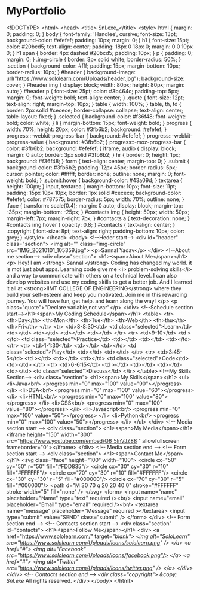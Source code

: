 # MyPortfolio
&lt;!DOCTYPE> &lt;html>     &lt;head>         &lt;title> Snl.exe_&lt;/title>         &lt;style>         html {     margin: 0;     padding: 0; } body {     font-family: 'Handlee', cursive;     font-size: 13pt;     background-color: #efefef;     padding: 10px;     margin: 0; } h1 {     font-size: 15pt;     color: #20bcd5;     text-align: center;     padding: 18px 0 18px 0;     margin: 0 0 10px 0; } h1 span {     border: 4px dashed #20bcd5;     padding: 10px; } p {     padding: 0;     margin: 0; } .img-circle {     border: 3px solid white;     border-radius: 50%; } .section {     background-color: #fff;     padding: 15px;     margin-bottom: 10px;     border-radius: 10px; } #header {     background-image: url("https://www.sololearn.com/Uploads/header.jpg");     background-size: cover; } #header img {     display: block;     width: 80px;     height: 80px;     margin: auto; } #header p {     font-size: 25pt;     color: #3b464c;     padding-top: 5px;     margin: 0;     font-weight: bold;     text-align: center; } .quote {     font-size: 12pt;     text-align: right;     margin-top: 10px; } table {     width: 100%; } table, th, td {     border: 2px solid #cecece;     border-collapse: collapse;     text-align: center;     table-layout: fixed; } .selected {     background-color: #f36f48;     font-weight: bold;     color: white; } li {     margin-bottom: 15px;     font-weight: bold; } progress {     width: 70%;     height: 20px;     color: #3fb6b2;     background: #efefef; } progress::-webkit-progress-bar {     background: #efefef; } progress::-webkit-progress-value {     background: #3fb6b2; } progress::-moz-progress-bar {     color: #3fb6b2;     background: #efefef; } iframe, audio {     display: block;     margin: 0 auto;     border: 3px solid #3fb6b2; } hr {     border: 0;     height: 1px;     background: #f36f48; } form {     text-align: center;     margin-top: 0; } .submit {     background-color: #3fb6b2;     padding: 12px 45px;     border-radius: 5px;     cursor: pointer;     color: #ffffff;     border: none;     outline: none;     margin: 0;     font-weight: bold; } .submit:hover {     background-color: #43a09d; } textarea {     height: 100px; } input, textarea {     margin-bottom: 10px;     font-size: 11pt;     padding: 15px 10px 10px;     border: 1px solid #cecece;     background-color: #efefef;     color: #787575;     border-radius: 5px;     width: 70%;     outline: none; } .face {     transform: scale(0.4);     margin: 0 auto;     display: block;     margin-top: -35px;     margin-bottom: -25px; } #contacts img {     height: 50px;     width: 50px;     margin-left: 7px;     margin-right: 7px; } #contacts a {     text-decoration: none; } #contacts img:hover {     opacity: 0.8; } #contacts {     text-align: center; } .copyright {     font-size: 8pt;     text-align: right;     padding-bottom: 10px;     color: grey; }         &lt;/style>     &lt;/head> &lt;body>    &lt;!--Heder start-->     &lt;div id="header" class="section">     &lt;img alt="" class="img-circle"          src="IMG_20210101_105359.jpg">         &lt;p>Sannal Yadav&lt;/p>     &lt;/div>     &lt;!--About me section-->     &lt;div class="section">     &lt;h1>&lt;span>About Me&lt;/span>&lt;/h1>         &lt;p>         Hey! I am &lt;strong> Sannal &lt;/strong> Coding has changed my world. it is mot just abut apps. Learning code give me &lt;i> problem-solving skills&lt;/i>  and a way to communicate with others on a technical level. I can also develop websites and use my coding skills to get a better job.  And I learned it all at  &lt;strong>IIMT COLLEGE OF ENGINEERING&lt;/strong>  where they build your self-esteem and keep you motivated. Join me in this rewarding journey. You will have fun, get help. and learn along the way!         &lt;/p>         &lt;p class="quote">"Declare variable,not war"&lt;/p>     &lt;/div>     &lt;!--Schedule section start-->&lt;h1>&lt;span>My Coding Schedule&lt;/span>&lt;/h1>     &lt;table>     &lt;tr>         &lt;th>Day&lt;/th>         &lt;th>Mon&lt;/th>         &lt;th>Tue&lt;/th>         &lt;th>Web&lt;/th>         &lt;th>thu&lt;/th>         &lt;th>Fri&lt;/th>         &lt;/tr>         &lt;tr>             &lt;td>8-8:30&lt;/td>             &lt;td class="selected">Learn&lt;/td>             &lt;td>&lt;/td>             &lt;td>&lt;/td>             &lt;td>&lt;/td>             &lt;td>&lt;/td>         &lt;/tr>         &lt;tr>             &lt;td>9-10&lt;/td>             &lt;td >&lt;/td>             &lt;td class="selected">Practice&lt;/td>             &lt;td>&lt;/td>             &lt;td>&lt;/td>             &lt;td>&lt;/td>         &lt;/tr>          &lt;tr>             &lt;td>1-1:30&lt;/td>             &lt;td>&lt;/td>             &lt;td>&lt;/td>             &lt;td  class="selected">Play&lt;/td>             &lt;td>&lt;/td>             &lt;td>&lt;/td>         &lt;/tr>          &lt;tr>         &lt;td>3:45-5&lt;/td>             &lt;td >&lt;/td>             &lt;td>&lt;/td>             &lt;td>&lt;/td>             &lt;td class="selected">Code&lt;/td>             &lt;td>&lt;/td>         &lt;/tr>          &lt;tr>             &lt;td>6-6:15&lt;/td>             &lt;td >&lt;/td>             &lt;td>&lt;/td>             &lt;td>&lt;/td>             &lt;td>&lt;/td>             &lt;td class="selected">Discuss&lt;/td>         &lt;/tr>     &lt;/table>     &lt;!--My Skills Section-->     &lt;div class="section">     &lt;h1>&lt;span>My Skills&lt;/span>&lt;/h1>         &lt;ul>             &lt;li>Java&lt;br/>                  &lt;progress min="0" max="100" value="90">&lt;/progress>             &lt;/li>             &lt;li>DSA&lt;br/>                  &lt;progress min="0" max="100" value="60">&lt;/progress>             &lt;/li>             &lt;li>HTML&lt;br/>                  &lt;progress min="0" max="100" value="80">&lt;/progress>              &lt;/li>             &lt;li>CSS&lt;br/>                 &lt;progress min="0" max="100" value="80">&lt;/progress>              &lt;/li>              &lt;li>Javascript&lt;br/>                 &lt;progress min="0" max="100" value="50">&lt;/progress>             &lt;/li>             &lt;li>Python&lt;br/>                 &lt;progress min="0" max="100" value="50">&lt;/progress>             &lt;/li>         &lt;/ul>     &lt;/div>        &lt;!-- Media section start -->         &lt;div class="section">             &lt;h1>&lt;span>My Media&lt;/span>&lt;/h1>             &lt;iframe height="150" width="300" src="https://www.youtube.com/embed/Q6_5InVJZ88 " allowfullscreen frameborder="0">&lt;/iframe>         &lt;/div>         &lt;!-- Media section end -->                 &lt;!-- Form section start -->        &lt;div class="section">             &lt;h1>&lt;span>Contact Me&lt;/span>&lt;/h1>                         &lt;svg class="face" height="100" width="100">                 &lt;circle cx="50" cy="50" r="50" fill="#FDD835"/>                 &lt;circle cx="30" cy="30" r="10" fill="#FFFFFF"/>                 &lt;circle cx="70" cy="30" r="10" fill="#FFFFFF"/>                 &lt;circle cx="30" cy="30" r="5" fill="#000000"/>                 &lt;circle cx="70" cy="30" r="5" fill="#000000"/>                 &lt;path d="M 30 70 q 20 20 40 0" stroke="#FFFFFF" stroke-width="5" fill="none" />             &lt;/svg>                              &lt;form>                 &lt;input name="name" placeholder="Name" type="text" required />&lt;br/>                 &lt;input name="email" placeholder="Email" type="email" required />&lt;br/>                 &lt;textarea name="message" placeholder="Message" required >&lt;/textarea>                 &lt;input type="submit" value="SEND" class="submit" />             &lt;/form>         &lt;/div>         &lt;!-- Form section end -->                 &lt;!-- Contacts section start -->         &lt;div class="section" id="contacts">             &lt;h1>&lt;span>Follow Me&lt;/span>&lt;/h1>             &lt;div>                 &lt;a href="https://www.sololearn.com/" target="_blank">                     &lt;img alt="SoloLearn" src="https://www.sololearn.com/Uploads/icons/sololearn.png" />                 &lt;/a>                 &lt;a href="#">                     &lt;img alt="Facebook" src="https://www.sololearn.com/Uploads/icons/facebook.png"/>                 &lt;/a>                 &lt;a href="#">                     &lt;img alt="Twitter" src="https://www.sololearn.com/Uploads/icons/twitter.png" />                 &lt;/a>                                                                   &lt;/div>         &lt;/div>         &lt;!-- Contacts section end -->                 &lt;div class="copyright">             &amp;copy; Snl.exe_ All rights reserved.         &lt;/div> &lt;/body> &lt;/html>
